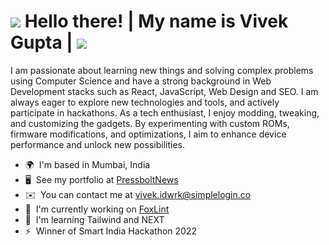 ![](https://user-images.githubusercontent.com/18350557/176309783-0785949b-9127-417c-8b55-ab5a4333674e.gif) Hello there! | My name is Vivek Gupta | [![](https://visitcount.itsvg.in/api?id=vivekvag&label=Profile%20Views&color=0&icon=0&pretty=false)](https://visitcount.itsvg.in)
===================================================================================================================================

I am passionate about learning new things and solving complex problems using Computer Science and have a strong background in Web Development stacks such as React, JavaScript, Web Design and SEO. I am always eager to explore new technologies and tools, and actively participate in hackathons. As a tech enthusiast, I enjoy modding, tweaking, and customizing the gadgets. By experimenting with custom ROMs, firmware modifications, and optimizations, I aim to enhance device performance and unlock new possibilities.

* 🌍  I'm based in Mumbai, India
* 🖥️  See my portfolio at [PressboltNews](http://pressboltnews.com/)
* ✉️  You can contact me at [vivek.idwrk@simplelogin.co](mailto:vivek.idwrk@simplelogin.co)
* 🚀  I'm currently working on [FoxLint](http://github.com/vivekvag/FoxLint)
* 🧠  I'm learning Tailwind and NEXT
* ⚡  Winner of Smart India Hackathon 2022
